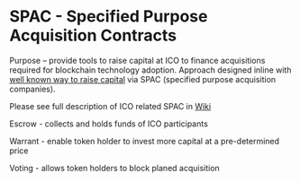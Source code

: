 # SPAC - Specified Purpose Acquisition Contracts
Purpose – provide tools to raise capital at ICO to finance acquisitions required for blockchain technology adoption. Approach designed inline with [well known way to raise capital](https://www.dropbox.com/s/skwrzso5ue82yvv/SPAC%20IPOs%20Chapter%20SSRN.pdf?dl=0) via SPAC (specified purpose acquisition companies). 

Please see full description of ICO related SPAC in [Wiki](https://github.com/shulale/SPAC/wiki/SPAC-Concept)


Escrow - collects and holds funds of ICO participants


Warrant - enable token holder to invest more capital at a pre-determined price


Voting - allows token holders to block planed acquisition

